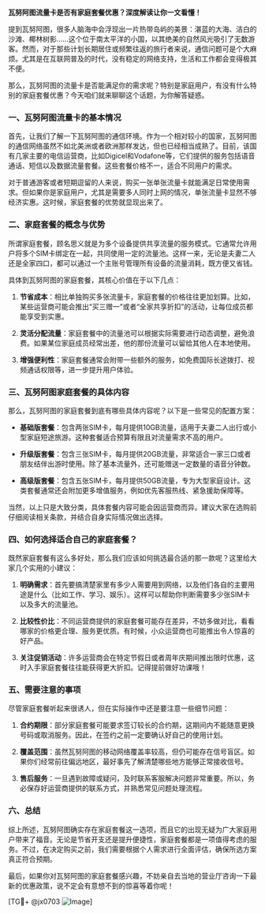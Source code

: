 **瓦努阿图流量卡是否有家庭套餐优惠？深度解读让你一文看懂！**

提到瓦努阿图，很多人脑海中会浮现出一片热带岛屿的美景：湛蓝的大海、洁白的沙滩、椰林树影……这个位于南太平洋的小国，以其绝美的自然风光吸引了无数游客。然而，对于那些计划长期居住或频繁往返的旅行者来说，通信问题可是个大麻烦。尤其是在互联网普及的时代，没有稳定的网络支持，生活和工作都会变得极其不便。

那么，瓦努阿图的流量卡是否能满足你的需求呢？特别是家庭用户，有没有什么特别的家庭套餐优惠？今天咱们就来聊聊这个话题，为你解答疑惑。

### 一、瓦努阿图流量卡的基本情况

首先，让我们了解一下瓦努阿图的通信环境。作为一个相对较小的国家，瓦努阿图的通信网络虽然不如北美洲或者欧洲那样发达，但也已经相当成熟了。目前，该国有几家主要的电信运营商，比如Digicel和Vodafone等，它们提供的服务包括语音通话、短信以及数据流量套餐。这些套餐价格不一，适合不同用户的需求。

对于普通游客或者短期逗留的人来说，购买一张单张流量卡就能满足日常使用需求。但如果你是家庭用户，尤其是需要多人同时上网的情况，单张流量卡显然不够经济实惠。这时候，家庭套餐的优势就显现出来了。

### 二、家庭套餐的概念与优势

所谓家庭套餐，顾名思义就是为多个设备提供共享流量的服务模式。它通常允许用户将多个SIM卡绑定在一起，共同使用一定的流量池。这样一来，无论是夫妻二人还是全家四口，都可以通过一个主账号管理所有设备的流量消耗，既方便又省钱。

具体到瓦努阿图的家庭套餐，其核心价值在于以下几点：

1. **节省成本**：相比单独购买多张流量卡，家庭套餐的价格往往更加划算。比如，某些运营商可能会推出“买三赠一”或者“全家共享折扣”的活动，让每位成员都能享受到实惠。
   
2. **灵活分配流量**：家庭套餐中的流量池可以根据实际需要进行动态调整，避免浪费。如果某位家庭成员经常出差，他的那份流量可以留给其他人在本地使用。

3. **增强便利性**：家庭套餐通常会附带一些额外的服务，如免费国际长途拨打、视频通话权限等，进一步提升用户体验。

### 三、瓦努阿图家庭套餐的具体内容

那么，瓦努阿图的家庭套餐到底有哪些具体内容呢？以下是一些常见的配置方案：

- **基础版套餐**：包含两张SIM卡，每月提供10GB流量，适用于夫妻二人出行或小型家庭短途旅游。这种套餐适合预算有限且对流量需求不高的用户。
  
- **升级版套餐**：包含三张SIM卡，每月提供20GB流量，非常适合一家三口或者朋友结伴出游时使用。除了基本流量外，还可能赠送一定数量的语音分钟数。

- **高级版套餐**：包含五张SIM卡，每月提供50GB流量，专为大型家庭设计。这类套餐通常还会附加更多增值服务，例如优先客服热线、紧急援助保障等。

当然，以上只是大致分类，具体套餐内容可能会因运营商而异。建议大家在选购前仔细阅读相关条款，并结合自身实际情况做出选择。

### 四、如何选择适合自己的家庭套餐？

既然家庭套餐有这么多好处，那么我们应该如何挑选最合适的那一款呢？这里给大家几个实用的小建议：

1. **明确需求**：首先要搞清楚家里有多少人需要用到网络，以及他们各自的主要用途是什么（比如工作、学习、娱乐）。这样可以帮助你判断需要多少张SIM卡以及多大的流量池。

2. **比较性价比**：不同运营商提供的家庭套餐可能存在差异，不妨多做对比，看看哪家的价格更合理、服务更优质。有时候，小众运营商也可能推出令人惊喜的好产品。

3. **关注促销活动**：许多运营商会在特定节假日或者周年庆期间推出限时优惠，这时入手家庭套餐往往能获得更大折扣。记得提前做好功课哦！

### 五、需要注意的事项

尽管家庭套餐听起来很诱人，但在实际操作中还是要注意一些细节问题：

1. **合约期限**：部分家庭套餐可能要求签订较长的合约期，这期间内不能随意更换号码或取消服务。因此，在签约之前一定要确认好自己的使用计划。

2. **覆盖范围**：虽然瓦努阿图的移动网络覆盖率较高，但仍可能存在信号盲区。如果你们经常前往偏远地区，最好事先了解清楚哪些地方能够正常接收信号。

3. **售后服务**：一旦遇到故障或疑问，及时联系客服解决问题非常重要。所以，务必保存好运营商提供的联系方式，并熟悉常见问题处理流程。

### 六、总结

综上所述，瓦努阿图确实存在家庭套餐这一选项，而且它的出现无疑为广大家庭用户带来了福音。无论是节省开支还是提升便捷性，家庭套餐都是一项值得考虑的服务。不过，在决定购买之前，我们需要根据个人需求进行全面评估，确保所选方案真正符合预期。

最后，如果你对瓦努阿图的家庭套餐感兴趣，不妨亲自去当地的营业厅咨询一下最新的优惠政策，说不定会有意想不到的惊喜等着你呢！

[TG💪+ @jx0703 ![Image](https://github.com/user-attachments/assets/dbca1d08-cadb-493c-b0ec-ad6f7a83f270)]